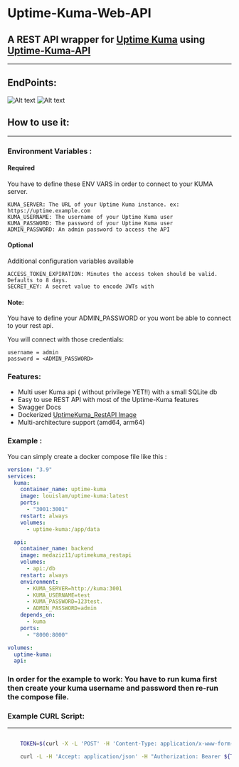 # Uptime-Kuma-Web-API

## A REST API wrapper for [Uptime Kuma](https://github.com/louislam/uptime-kuma) using [Uptime-Kuma-API](https://github.com/lucasheld/uptime-kuma-api)

---

## EndPoints:

![Alt text](./images/1.png)
![Alt text](./images/2.png)

## How to use it:

---

### Environment Variables :

#### Required
You have to define these ENV VARS in order to connect to your KUMA server.

    KUMA_SERVER: The URL of your Uptime Kuma instance. ex: https://uptime.example.com
    KUMA_USERNAME: The username of your Uptime Kuma user
    KUMA_PASSWORD: The password of your Uptime Kuma user
    ADMIN_PASSWORD: An admin password to access the API

#### Optional
Additional configuration variables available

    ACCESS_TOKEN_EXPIRATION: Minutes the access token should be valid. Defaults to 8 days.
    SECRET_KEY: A secret value to encode JWTs with

#### Note:

You have to define your ADMIN_PASSWORD or you wont be able to connect to your rest api.

You will connect with those credentials:

    username = admin
    password = <ADMIN_PASSWORD>

### Features:

- Multi user Kuma api ( without privilege YET!!) with a small SQLite db
- Easy to use REST API with most of the Uptime-Kuma features
- Swagger Docs
- Dockerized [UptimeKuma_RestAPI Image](https://hub.docker.com/repository/docker/medaziz11/uptimekuma_restapi)
- Multi-architecture support (amd64, arm64)

### Example :

You can simply create a docker compose file like this :

```yaml
version: "3.9"
services:
  kuma:
    container_name: uptime-kuma
    image: louislam/uptime-kuma:latest
    ports:
      - "3001:3001"
    restart: always
    volumes:
      - uptime-kuma:/app/data

  api:
    container_name: backend
    image: medaziz11/uptimekuma_restapi
    volumes:
      - api:/db
    restart: always
    environment:
      - KUMA_SERVER=http://kuma:3001
      - KUMA_USERNAME=test
      - KUMA_PASSWORD=123test.
      - ADMIN_PASSWORD=admin
    depends_on:
      - kuma
    ports:
      - "8000:8000"

volumes:
  uptime-kuma:
  api:
```

### In order for the example to work: You have to run kuma first then create your kuma username and password then re-run the compose file.

### Example CURL Script:

---

```bash

    TOKEN=$(curl -X -L 'POST' -H 'Content-Type: application/x-www-form-urlencoded' --data 'username=admin&password=admin' http://127.0.0.1:8000/login/access-token/ | jq -r ".access_token")

    curl -L -H 'Accept: application/json' -H "Authorization: Bearer ${TOKEN}" http://127.0.0.1:8000/monitors/

```
